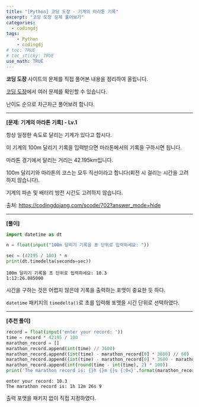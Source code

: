 ```yaml
---
title: "[Python] 코딩 도장 - 기계의 마라톤 기록"
excerpt: "코딩 도장 문제 풀어보기"
categories: 
  - codingdj
tags: 
    - Python
    - codingdj
# toc: TRUE
# toc_sticky: TRUE
use_math: TRUE
---
```


**코딩 도장** 사이트의 문제를 직접 풀어본 내용을 정리하여 올립니다.

[코딩 도장](https://codingdojang.com/)에서 여러 문제를 확인할 수 있습니다.

난이도 순으로 차근차근 풀어보려 합니다.

---

**[문제: 기계의 마라톤 기록] - Lv.1**

항상 일정한 속도로 달리는 기계가 있다고 합시다. 

이 기계의 100m 달리기 기록을 입력받으면 마라톤에서의 기록을 구하시면 됩니다. 

마라톤 경기에서 달리는 거리는 42.195km입니다. 

100m 달리기와 마라톤의 코스는 모두 직선이라고 합니다(회전 시 걸리는 시간을 고려하지 않습니다). 

기계의 파손 및 배터리 방전 시간도 고려하지 않습니다.

출처: <https://codingdojang.com/scode/702?answer_mode=hide>

---

**[풀이]**


```python
import datetime as dt

n = float(input("100m 달리기 기록을 초 단위로 입력하세요: "))

sec = (42195 / 100) * n
print(dt.timedelta(seconds=sec))
```

    100m 달리기 기록을 초 단위로 입력하세요: 10.3
    1:12:26.085000
    

시간을 구하는 것은 어렵지 않은데 기록을 출력하는 포맷이 중요한 듯 하다.

`datetime` 패키지의 `timedelta()`로 초를 입력해 포맷을 시간 단위로 선택하였다.

---

**[추천 풀이]**


```python
record = float(input('enter your record: '))
time = record * 42195 / 100
marathon_record = []
marathon_record.append(int(time) // 3600)
marathon_record.append((int(time) - marathon_record[0] * 3600) // 60)
marathon_record.append((int(time) - marathon_record[0] * 3600 - marathon_record[1] * 60))
marathon_record.append(int(round(time - int(time), 2) * 100))
print('The marathon record is: {}h {}m {}s {:0<}'.format(marathon_record[0], marathon_record[1], marathon_record[2], marathon_record[3]))
```

    enter your record: 10.3
    The marathon record is: 1h 12m 26s 9
    

출력 포맷을 패키지 없이 직접 지정하였다.
